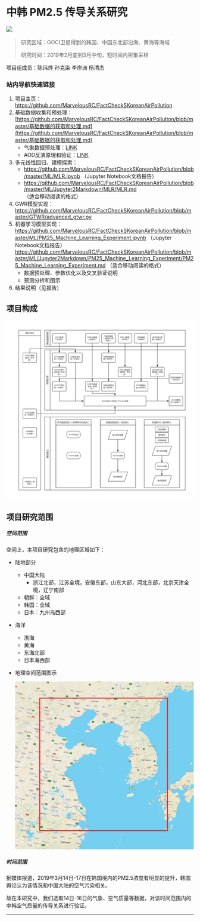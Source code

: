 # 中韩 PM2.5 传导关系研究

![](https://img.shields.io/badge/build-processing-brightgreen.svg)

> 研究区域：GOCI卫星得到的韩国、中国东北部沿海、黄海等海域
> 
> 研究时间：2019年2月底到3月中旬，短时间内密集采样

项目组成员：陈玮烨 孙克染 李岸洲 杨清杰

### 站内导航快速链接

1. 项目主页：https://github.com/MarvelousRC/FactCheckSKoreanAirPollution
2. 基础数据收集和预处理：[https://github.com/MarvelousRC/FactCheckSKoreanAirPollution/blob/master/基础数据的获取和处理.md](https://github.com/MarvelousRC/FactCheckSKoreanAirPollution/blob/master/基础数据的获取和处理.md)
   - 气象数据预处理：[LINK](https://github.com/MarvelousRC/FactCheckSKoreanAirPollution/blob/master/基础数据的获取和处理.md#三气象输数据的预处理)
   - AOD反演原理和验证：[LINK](https://github.com/MarvelousRC/FactCheckSKoreanAirPollution/blob/master/基础数据的获取和处理.md#四光学气溶胶厚度aod的反演)
3. 多元线性回归、建模探索：
   * https://github.com/MarvelousRC/FactCheckSKoreanAirPollution/blob/master/ML/MLR.ipynb （Jupyter Notebook文档报告）
   * https://github.com/MarvelousRC/FactCheckSKoreanAirPollution/blob/master/ML/Jupyter2Markdown/MLR/MLR.md （适合移动阅读的格式）
4. GWR模型实现：https://github.com/MarvelousRC/FactCheckSKoreanAirPollution/blob/master/GTWR/advanced_gtwr.py
5. 机器学习模型实现：https://github.com/MarvelousRC/FactCheckSKoreanAirPollution/blob/master/ML/PM25_Machine_Learning_Experiment.ipynb     （Jupyter Notebook文档报告）https://github.com/MarvelousRC/FactCheckSKoreanAirPollution/blob/master/ML/Jupyter2Markdown/PM25_Machine_Learning_Experiment/PM25_Machine_Learning_Experiment.md （适合移动阅读的格式）
   - 数据预处理、参数优化以及交叉验证说明
   - 预测分析和图示
6. 结果说明（见报告）

## 项目构成

![3S实现流程](assets/3S实现流程.png)



## 项目研究范围

##### 空间范围

空间上，本项目研究包含的地理区域如下：

* 陆地部分

  * 中国大陆
    * 浙江北部，江苏全境，安徽东部，山东大部，河北东部，北京天津全境，辽宁南部
  * 朝鲜：全域
  * 韩国：全域
  * 日本：九州岛西部

* 海洋

  * 渤海
  * 黄海
  * 东海北部
  * 日本海西部

* 地理空间范围图示

  ![image-20190726105751061](assets/image-20190726105751061.png)

##### 时间范围

据媒体报道，2019年3月14日-17日在韩国境内的PM2.5浓度有明显的提升，韩国舆论认为该情况和中国大陆的空气污染相关。

故在本研究中，我们选取14日-16日的气象、空气质量等数据，对该时间范围内的中韩空气质量的传导关系进行验证。

* * *